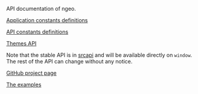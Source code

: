 API documentation of ngeo.

[Application constants definitions](modules/srcapi_store_config.html#Configuration)

[API constants definitions](modules/srcapi_store_config.html#APIConfig)

[Themes API](interfaces/contribs_gmf_src_themes.GmfTheme.html)

Note that the stable API is in [srcapi](modules/srcapi.html) and will be available directly on `window`. The rest of the API can change without any notice.

[GitHub project page](https://github.com/camptocamp/ngeo/)

[The examples](../examples)
